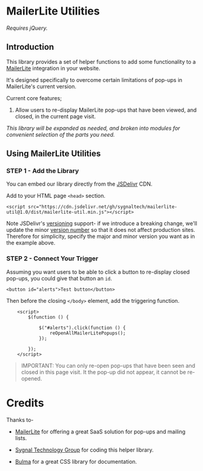 # MailerLite Utilities

*Requires jQuery.*

## Introduction

This library provides a set of helper functions to add some functionality to a 
[MailerLite](https://https://www.mailerlite.com/) integration in your website.

It's designed specifically to overcome certain limitations of pop-ups in MailerLite's current version.

Current core features;

1. Allow users to re-display MailerLite pop-ups that have been viewed, and closed, in the current page visit.

*This library will be expanded as needed, and broken into modules for convenient selection of the parts you need.*

## Using MailerLite Utilities

### STEP 1 - Add the Library

You can embed our library directly from the [JSDelivr](https://en.wikipedia.org/wiki/JSDelivr) CDN.

Add to your HTML page `<head>` section.

```
<script src="https://cdn.jsdelivr.net/gh/sygnaltech/mailerlite-util@1.0/dist/mailerlite-util.min.js"></script>
```

Note JSDelivr's [versioning](https://www.jsdelivr.com/features) support- if we introduce a breaking change, we'll update the minor [version number](https://gitversion.readthedocs.io/en/latest/more-info/version-increments/) so that it does not affect production sites. Therefore for simplicity, specify the major and minor version you want as in the example above.

### STEP 2 - Connect Your Trigger

Assuming you want users to be able to click a button to re-display closed pop-ups, you could give that button an `id`.

```
<button id="alerts">Test button</button>
```

Then before the closing `</body>` element, add the triggering function.

```
    <script>
        $(function () {

            $("#alerts").click(function () {
                reOpenAllMailerLitePopups();
            });

        });
    </script>
```


> IMPORTANT: You can only re-open pop-ups that have been seen and closed in this page visit. It the pop-up did not appear, it cannot be re-opened.

# Credits

Thanks to-

- [MailerLite](https://www.mailerlite.com/) for offering a great SaaS solution for pop-ups and mailing lists.

- [Sygnal Technology Group](https://www.sygnal.com/) for coding this helper library.

- [Bulma](https://bulma.io/) for a great CSS library for documentation.
